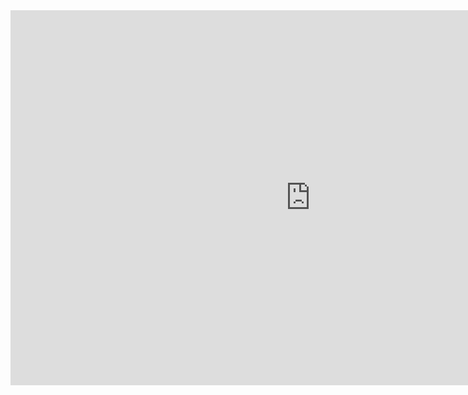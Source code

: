 <iframe src="https://i.simmer.io/@DanyBoon/exodius" style="width:960px;height:600px;border:0"></iframe>